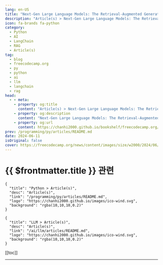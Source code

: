 ```yaml
---
lang: en-US
title: "Next-Gen Large Language Models: The Retrieval-Augmented Generation (RAG) Handbook"
description: "Article(s) > Next-Gen Large Language Models: The Retrieval-Augmented Generation (RAG) Handbook"
icon: fa-brands fa-python
category: 
  - Python
  - AI
  - LangChain
  - RAG
  - Article(s)
tag: 
  - blog
  - freecodecamp.org
  - py
  - python
  - ai
  - llm
  - langchain
  - rag
head:
  - - meta:
    - property: og:title
      content: "Article(s) > Next-Gen Large Language Models: The Retrieval-Augmented Generation (RAG) Handbook"
    - property: og:description
      content: "Next-Gen Large Language Models: The Retrieval-Augmented Generation (RAG) Handbook"
    - property: og:url
      content: https://chanhi2000.github.io/bookshelf/freecodecamp.org/retrieval-augmented-generation-rag-handbook.html
prev: /programming/py/articles/README.md
date: 2024-06-11
isOriginal: false
cover: https://freecodecamp.org/news/content/images/size/w2000/2024/06/Next-Gen-Large-Language-Models-Cover-1--1-.png
---
```


# {{ $frontmatter.title }} 관련

```component VPCard
{
  "title": "Python > Article(s)",
  "desc": "Article(s)",
  "link": "/programming/py/articles/README.md",
  "logo": "https://chanhi2000.github.io/images/ico-wind.svg",
  "background": "rgba(10,10,10,0.2)"
}
```

```component VPCard
{
  "title": "LLM > Article(s)",
  "desc": "Article(s)",
  "link": "/ai/llm/articles/README.md",
  "logo": "https://chanhi2000.github.io/images/ico-wind.svg",
  "background": "rgba(10,10,10,0.2)"
}
```

[[toc]]

---

<SiteInfo
  name="Next-Gen Large Language Models: The Retrieval-Augmented Generation (RAG) Handbook"
  desc="Retrieval Augmented Generation (RAG) signifies a transformative advancement in large language models (LLMs). It combines the generative prowess of transformer architectures with dynamic information retrieval.  This integration allows LLMs to access and incorporate relevant external knowledge during text generation, resulting in outputs that are more accurate, contextual, and factually..."
  url="https://freecodecamp.org/news/retrieval-augmented-generation-rag-handbook/"
  logo="https://cdn.freecodecamp.org/universal/favicons/favicon.ico"
  preview="https://freecodecamp.org/news/content/images/size/w2000/2024/06/Next-Gen-Large-Language-Models-Cover-1--1-.png"/>

<!-- TODO: 작성 -->

